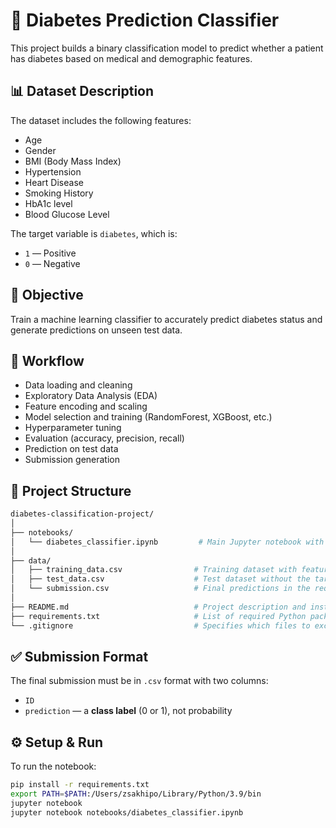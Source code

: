 # 🧪 Diabetes Prediction Classifier

This project builds a binary classification model to predict whether a patient has diabetes based on medical and demographic features.

## 📊 Dataset Description

The dataset includes the following features:
- Age
- Gender
- BMI (Body Mass Index)
- Hypertension
- Heart Disease
- Smoking History
- HbA1c level
- Blood Glucose Level

The target variable is `diabetes`, which is:
- `1` — Positive
- `0` — Negative

## 🎯 Objective

Train a machine learning classifier to accurately predict diabetes status and generate predictions on unseen test data.

## 🚀 Workflow

- Data loading and cleaning
- Exploratory Data Analysis (EDA)
- Feature encoding and scaling
- Model selection and training (RandomForest, XGBoost, etc.)
- Hyperparameter tuning
- Evaluation (accuracy, precision, recall)
- Prediction on test data
- Submission generation

## 📁 Project Structure

```bash
diabetes-classification-project/
│
├── notebooks/
│   └── diabetes_classifier.ipynb         # Main Jupyter notebook with the full solution
│
├── data/
│   ├── training_data.csv                # Training dataset with features and target
│   ├── test_data.csv                    # Test dataset without the target variable
│   └── submission.csv                   # Final predictions in the required format
│
├── README.md                            # Project description and instructions
├── requirements.txt                     # List of required Python packages
└── .gitignore                           # Specifies which files to exclude from version control
```

## ✅ Submission Format

The final submission must be in `.csv` format with two columns:
- `ID`
- `prediction` — a **class label** (0 or 1), not probability


## ⚙️ Setup & Run

To run the notebook:

```bash
pip install -r requirements.txt
export PATH=$PATH:/Users/zsakhipo/Library/Python/3.9/bin
jupyter notebook
jupyter notebook notebooks/diabetes_classifier.ipynb
